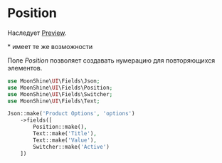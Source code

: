 # Position

Наследует [Preview](/docs/{{version}}/fields/preview).

\* имеет те же возможности

Поле *Position* позволяет создавать нумерацию для повторяющихся элементов.

```php
use MoonShine\UI\Fields\Json;
use MoonShine\UI\Fields\Position;
use MoonShine\UI\Fields\Switcher;
use MoonShine\UI\Fields\Text;

Json::make('Product Options', 'options')
    ->fields([
        Position::make(),
        Text::make('Title'),
        Text::make('Value'),
        Switcher::make('Active')
    ])
```
